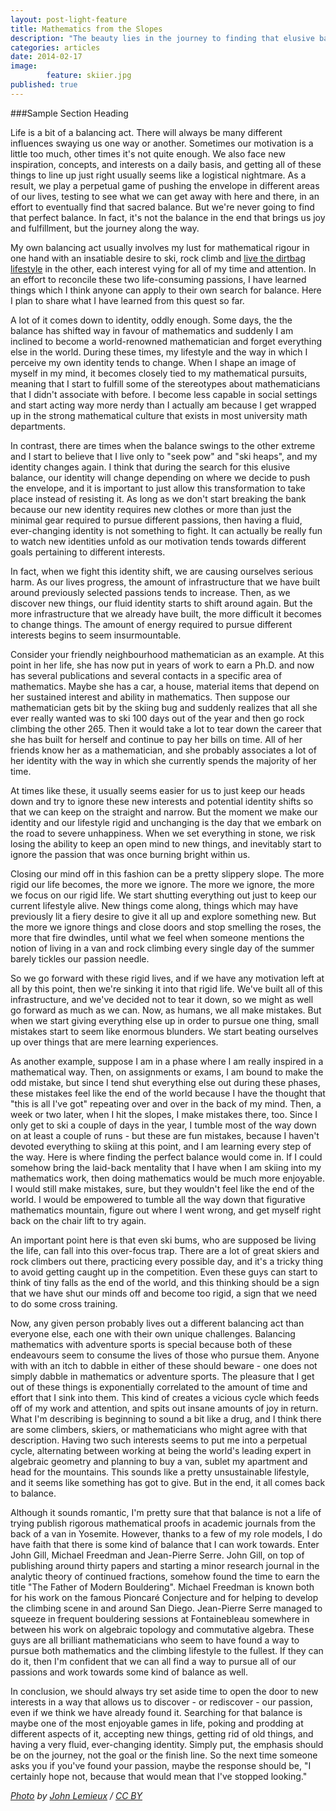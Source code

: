 ```yaml
---
layout: post-light-feature
title: Mathematics from the Slopes
description: "The beauty lies in the journey to finding that elusive balance."
categories: articles
date: 2014-02-17
image: 
        feature: skiier.jpg
published: true
---
```



###Sample Section Heading

Life is a bit of a balancing act. There will always be many different influences swaying us one way or another. Sometimes our motivation is a little too much, other times it's not quite enough. We also face new inspiration, concepts, and interests on a daily basis, and getting all of these things to line up just right usually seems like a logistical nightmare. As a result, we play a perpetual game of pushing the envelope in different areas of our lives, testing to see what we can get away with here and there, in an effort to eventually find that sacred balance. But we're never going to find that perfect balance. In fact, it's not the balance in the end that brings us joy and fulfillment, but the journey along the way.  

My own balancing act usually involves my lust for mathematical rigour in one hand with an insatiable desire to ski, rock climb and [live the dirtbag lifestyle](http://climbinghouse.com/2012/03/dirtbag-explained.html) in the other, each interest vying for all of my time and attention. In an effort to reconcile these two life-consuming passions, I have learned things which I think anyone can apply to their own search for balance. Here I plan to share what I have learned from this quest so far.
	
A lot of it comes down to identity, oddly enough. Some days, the the balance has shifted way in favour of mathematics and suddenly I am inclined to become a world-renowned mathematician and forget everything else in the world. During these times, my lifestyle and the way in which I perceive my own identity tends to change. When I shape an image of myself in my mind, it becomes closely tied to my mathematical pursuits, meaning that I start to fulfill some of the stereotypes about mathematicians that I didn't associate with before. I become less capable in social settings and start acting way more nerdy than I actually am because I get wrapped up in the strong mathematical culture that exists in most university math departments. 

In contrast, there are times when the balance swings to the other extreme and I start to believe that I live only to "seek pow" and "ski heaps", and my identity changes again. I think that during the search for this elusive balance, our identity will change depending on where we decide to push the envelope, and it is important to just allow this transformation to take place instead of resisting it. As long as we don't start breaking the bank because our new identity requires new clothes or more than just the minimal gear required to pursue different passions, then having a fluid, ever-changing identity is not something to fight. It can actually be really fun to watch new identities unfold as our motivation tends towards different goals pertaining to different interests. 
	
In fact, when we fight this identity shift, we are causing ourselves serious harm. As our lives progress, the amount of infrastructure that we have built around previously selected passions tends to increase. Then, as we discover new things, our fluid identity starts to shift around again. But the more infrastructure that we already have built, the more difficult it becomes to change things. The amount of energy required to pursue different interests begins to seem insurmountable. 
	
Consider your friendly neighbourhood mathematician as an example. At this point in her life, she has now put in years of work to earn a Ph.D. and now has several publications and several contacts in a specific area of mathematics. Maybe she has a car, a house, material items that depend on her sustained interest and ability in mathematics. Then suppose our mathematician gets bit by the skiing bug and suddenly realizes that all she ever really wanted was to ski 100 days out of the year and then go rock climbing the other 265. Then it would take a lot to tear down the career that she has built for herself and continue to pay her bills on time. All of her friends know her as a mathematician, and she probably associates a lot of her identity with the way in which she currently spends the majority of her time. 

At times like these, it usually seems easier for us to just keep our heads down and try to ignore these new interests and potential identity shifts so that we can keep on the straight and narrow. But the moment we make our identity and our lifestyle rigid and unchanging is the day that we embark on the road to severe unhappiness. When we set everything in stone, we risk losing the ability to keep an open mind to new things, and inevitably start to ignore the passion that was once burning bright within us.
	
Closing our mind off in this fashion can be a pretty slippery slope. The more rigid our life becomes, the more we ignore. The more we ignore, the more we focus on our rigid life. We start shutting everything out just to keep our current lifestyle alive. New things come along, things which may have previously lit a fiery desire to give it all up and explore something new. But the more we ignore things and close doors and stop smelling the roses, the more that fire dwindles, until what we feel when someone mentions the notion of living in a van and rock climbing every single day of the summer barely tickles our passion needle. 
	
So we go forward with these rigid lives, and if we have any motivation left at all by this point, then we're sinking it into that rigid life. We've built all of this infrastructure, and we've decided not to tear it down, so we might as well go forward as much as we can. Now, as humans, we all make mistakes. But when we start giving everything else up in order to pursue one thing, small mistakes start to seem like enormous blunders. We start beating ourselves up over things that are mere learning experiences.
	
As another example, suppose I am in a phase where I am really inspired in a mathematical way. Then, on assignments or exams, I am bound to make the odd mistake, but since I tend shut everything else out during these phases, these mistakes feel like the end of the world because I have the thought that "this is all I've got" repeating over and over in the back of my mind. Then, a week or two later, when I hit the slopes, I make mistakes there, too. Since I only get to ski a couple of days in the year, I tumble most of the way down on at least a couple of runs - but these are fun mistakes, because I haven't devoted everything to skiing at this point, and I am learning every step of the way. Here is where finding the perfect balance would come in. If I could somehow bring the laid-back mentality that I have when I am skiing into my mathematics work, then doing mathematics would be much more enjoyable. I would still make mistakes, sure, but they wouldn't feel like the end of the world. I would be empowered to tumble all the way down that figurative mathematics mountain, figure out where I went wrong, and get myself right back on the chair lift to try again. 
	
An important point here is that even ski bums, who are supposed be living the life, can fall into this over-focus trap. There are a lot of great skiers and rock climbers out there, practicing every possible day, and it's a tricky thing to avoid getting caught up in the competition. Even these guys can start to think of tiny falls as the end of the world, and this thinking should be a sign that we have shut our minds off and become too rigid, a sign that we need to do some cross training. 
	
Now, any given person probably lives out a different balancing act than everyone else, each one with their own unique challenges. Balancing mathematics with adventure sports is special because both of these endeavours seem to consume the lives of those who pursue them. Anyone with with an itch to dabble in either of these should beware - one does not simply dabble in mathematics or adventure sports. The pleasure that I get out of these things is exponentially correlated to the amount of time and effort that I sink into them. This kind of creates a vicious cycle which feeds off of my work and attention, and spits out insane amounts of joy in return. What I'm describing is beginning to sound a bit like a drug, and I think there are some climbers, skiers, or mathematicians who might agree with that description. Having two such interests seems to put me into a perpetual cycle, alternating between working at being the world's leading expert in algebraic geometry and planning to buy a van, sublet my apartment and head for the mountains. This sounds like a pretty unsustainable lifestyle, and it seems like something has got to give. But in the end, it all comes back to balance. 
	
Although it sounds romantic, I'm pretty sure that that balance is not a life of trying publish rigorous mathematical proofs in academic journals from the back of a van in Yosemite. However, thanks to a few of my role models, I do have faith that there is some kind of balance that I can work towards. Enter John Gill, Michael Freedman and Jean-Pierre Serre. John Gill, on top of publishing around thirty papers and starting a minor research journal in the analytic theory of continued fractions, somehow found the time to earn the title "The Father of Modern Bouldering". Michael Freedman is known both for his work on the famous Pioncaré Conjecture and for helping to develop the climbing scene in and around San Diego. Jean-Pierre Serre managed to squeeze in frequent bouldering sessions at Fontainebleau somewhere in between his work on algebraic topology and commutative algebra. These guys are all brilliant mathematicians who seem to have found a way to pursue both mathematics and the climbing lifestyle to the fullest. If they can do it, then I'm confident that we can all find a way to pursue all of our passions and work towards some kind of balance as well.
	
In conclusion, we should always try set aside time to open the door to new interests in a way that allows us to discover - or rediscover - our passion, even if we think we have already found it. Searching for that balance is maybe one of the most enjoyable games in life, poking and prodding at different aspects of it, accepting new things, getting rid of old things, and having a very fluid, ever-changing identity. Simply put, the emphasis should be on the journey, not the goal or the finish line. So the next time someone asks you if you've found your passion, maybe the response should be, "I certainly hope not, because that would mean that I've stopped looking."


*[Photo](http://www.flickr.com/photos/newdimensionfilms/5370053977/in/photolist-9bwVXx-9bwMMp-9bA12j-9bzYYA-9bA1cY-9bzVfL-9bwMqz-9bA4Ww-9bzZso-9bwVxB-9bzT7L-8wsfi3-bnBX4C-9xdAK2-7xAsdT-7xAr92-7xEhEE-9xzraM-9xgAJS-9xgB3U-9xgBf3-9xgBph-9xdAXZ-7xAqLg-7xAsVr-7xEfVh-7xArF4-7xEfrG-7xEgpu-7xAsre-7TLj79-7TH3GR-7TLmSb-7TLmej-7TLkAC-7TLjNw-9oZH2j-9oWDAV-9oZMCW-9oWD8v-9oWsxP-9oZKQu-9oZRqL-9oWvFp-9oZEKW-9oWGKM-9oZCV7-9oZGsL-9oWLqr-9oZNEw-9oZyym/) by [John Lemieux](http://www.flickr.com/people/newdimensionfilms/) / [CC BY](http://creativecommons.org/licenses/by/2.0/)*


